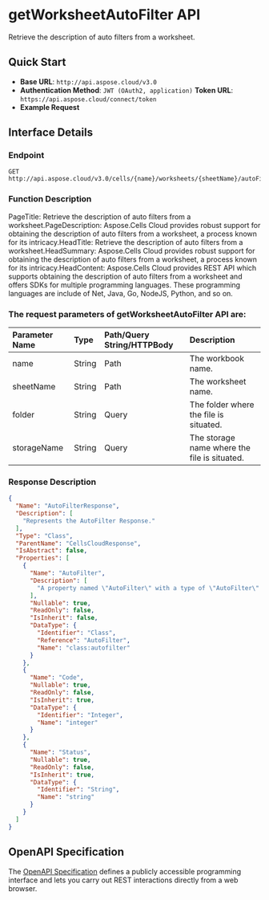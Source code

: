 # **getWorksheetAutoFilter API**

Retrieve the description of auto filters from a worksheet. 

## **Quick Start**

- **Base URL**: `http://api.aspose.cloud/v3.0`
- **Authentication Method**: `JWT (OAuth2, application)`  **Token URL**: `https://api.aspose.cloud/connect/token`
- **Example Request** 
<script src="https://gist.github.com/aspose-cells-cloud-gists/8a5b324fdf3e574dbd747c1a1e24b05d.js?file=Example30_GetWorksheetAutoFilter.cs"></script>

## **Interface Details**

### **Endpoint** 

```
GET http://api.aspose.cloud/v3.0/cells/{name}/worksheets/{sheetName}/autoFilter
```

### **Function Description**
PageTitle:  Retrieve the description of auto filters from a worksheet.PageDescription: Aspose.Cells Cloud provides robust support for obtaining the description of auto filters from a worksheet, a process known for its intricacy.HeadTitle: Retrieve the description of auto filters from a worksheet.HeadSummary: Aspose.Cells Cloud provides robust support for obtaining the description of auto filters from a worksheet, a process known for its intricacy.HeadContent: Aspose.Cells Cloud provides REST API which supports obtaining the description of auto filters from a worksheet and offers SDKs for multiple programming languages. These programming languages are include of Net, Java, Go, NodeJS, Python, and so on.

### The request parameters of **getWorksheetAutoFilter** API are: 

| Parameter Name | Type | Path/Query String/HTTPBody | Description | 
| :- | :- | :- |:- | 
|name|String|Path|The workbook name.|
|sheetName|String|Path|The worksheet name.|
|folder|String|Query|The folder where the file is situated.|
|storageName|String|Query|The storage name where the file is situated.|


### **Response Description**
```json
{
  "Name": "AutoFilterResponse",
  "Description": [
    "Represents the AutoFilter Response."
  ],
  "Type": "Class",
  "ParentName": "CellsCloudResponse",
  "IsAbstract": false,
  "Properties": [
    {
      "Name": "AutoFilter",
      "Description": [
        "A property named \"AutoFilter\" with a type of \"AutoFilter\" that can be read from and written to."
      ],
      "Nullable": true,
      "ReadOnly": false,
      "IsInherit": false,
      "DataType": {
        "Identifier": "Class",
        "Reference": "AutoFilter",
        "Name": "class:autofilter"
      }
    },
    {
      "Name": "Code",
      "Nullable": true,
      "ReadOnly": false,
      "IsInherit": true,
      "DataType": {
        "Identifier": "Integer",
        "Name": "integer"
      }
    },
    {
      "Name": "Status",
      "Nullable": true,
      "ReadOnly": false,
      "IsInherit": true,
      "DataType": {
        "Identifier": "String",
        "Name": "string"
      }
    }
  ]
}
```

## OpenAPI Specification

The [OpenAPI Specification](https://reference.aspose.cloud/cells/#/AutoFilterController/GetWorksheetAutoFilter) defines a publicly accessible programming interface and lets you carry out REST interactions directly from a web browser.

